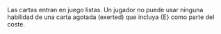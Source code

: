 Las cartas entran en juego listas. Un jugador no puede usar ninguna habilidad de una carta agotada (exerted) que incluya {E} como parte del coste.  